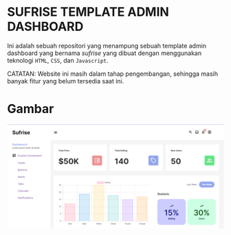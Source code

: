 # SUFRISE TEMPLATE ADMIN DASHBOARD

Ini adalah sebuah repositori yang menampung sebuah template admin dashboard yang bernama _sufrise_ yang dibuat dengan
menggunakan teknologi `HTML`, `CSS`, dan `Javascript`.

CATATAN:
Website ini masih dalam tahap pengembangan, sehingga masih banyak fitur yang belum tersedia saat ini.

# Gambar

![gambar](img/sufrise.png)
